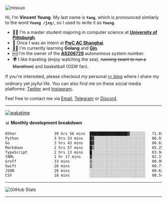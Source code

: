<p align="left"> <img src="https://komarev.com/ghpvc/?username=missuo&label=Profile%20views&color=0e75b6&style=flat" alt="missuo" /> </p>


Hi, I'm **Vincent Young**. My last name is **`Yang`**, which is pronounced similarly to the word **`Young /jʌŋ/`**, so I used to write it as **`Young`**. 

-  👨‍🎓 I'm a master student majoring in computer science at [**University of Pittsburgh**](https://www.pitt.edu).
-  💼 Once I was an intern at **[PwC AC Shanghai](https://www.linkedin.com/company/pwc-ac-shanghai/)**.
-  👨‍💻 I'm currently learning **Golang** and [**Gin**](https://github.com/gin-gonic/gin).
-  🆕 I'm the owner of the **[AS206729](https://bgp.tools/AS206729)** autonomous system number.
-  🌍 I like traveling (enjoy watching the sea), ~~running (want to run a Marathon)~~ and basketball (GSW fan).

If you're interested, please checkout my personal [✏️ blog](https://missuo.me/) where I share my ordinary yet joyful life. You can also find me on these social media platforms: [Twitter](https://twitter.com/m1ssuo) and [Instagram](https://www.instagram.com/m1ssuo).

Feel free to contact me via <a href="mailto:i@yyt.moe">Email</a>, [Telegram](https://t.me/missuo) or [Discord](https://discordapp.com/users/missuo#7448).

-------

[![wakatime](https://wakatime.com/badge/user/c13cd961-40ca-417a-afb6-1f9ea8ac295c.svg)](https://wakatime.com/@missuo)

📊 **Monthly development breakdown**
<!--START_SECTION:waka-->

```txt
Other                 39 hrs 56 mins  █████████████████▓░░░░░░░   71.03 %
Python                3 hrs 53 mins   █▓░░░░░░░░░░░░░░░░░░░░░░░   06.91 %
Go                    3 hrs 43 mins   █▓░░░░░░░░░░░░░░░░░░░░░░░   06.62 %
Markdown              2 hrs 57 mins   █▒░░░░░░░░░░░░░░░░░░░░░░░   05.25 %
TypeScript            2 hrs 13 mins   █░░░░░░░░░░░░░░░░░░░░░░░░   03.94 %
YAML                  1 hr 17 mins    ▓░░░░░░░░░░░░░░░░░░░░░░░░   02.31 %
Groff                 33 mins         ▒░░░░░░░░░░░░░░░░░░░░░░░░   00.99 %
Swift                 26 mins         ▒░░░░░░░░░░░░░░░░░░░░░░░░   00.77 %
JSON                  20 mins         ░░░░░░░░░░░░░░░░░░░░░░░░░   00.62 %
CSV                   18 mins         ░░░░░░░░░░░░░░░░░░░░░░░░░   00.54 %
```

<!--END_SECTION:waka-->

-------

![GitHub Stats](https://github-readme-stats-opal-alpha-76.vercel.app/api?username=missuo&show_icons=true&theme=transparent)

-------

